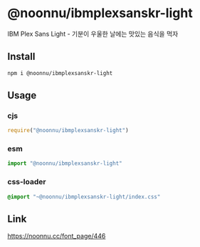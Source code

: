# @noonnu/ibmplexsanskr-light
IBM Plex Sans Light - 기분이 우울한 날에는 맛있는 음식을 먹자

## Install
```sh
npm i @noonnu/ibmplexsanskr-light
```
## Usage
### cjs
```js
require("@noonnu/ibmplexsanskr-light")
```
### esm
```js
import "@noonnu/ibmplexsanskr-light"
```
### css-loader
```css
@import "~@noonnu/ibmplexsanskr-light/index.css"
```

## Link
https://noonnu.cc/font_page/446